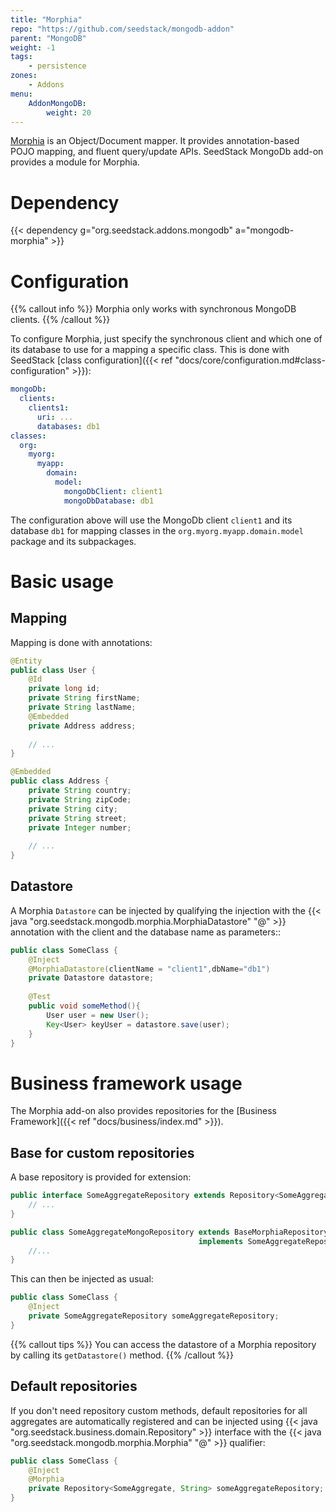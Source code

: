 ```yaml
---
title: "Morphia"
repo: "https://github.com/seedstack/mongodb-addon"
parent: "MongoDB"
weight: -1
tags:
    - persistence
zones:
    - Addons
menu:
    AddonMongoDB:
        weight: 20
---
```


[Morphia](https://github.com/mongodb/morphia) is an Object/Document mapper. It provides annotation-based POJO mapping, 
and fluent query/update APIs. SeedStack MongoDb add-on provides a module for Morphia.<!--more-->
 
# Dependency 

{{< dependency g="org.seedstack.addons.mongodb" a="mongodb-morphia" >}}

# Configuration

{{% callout info %}}
Morphia only works with synchronous MongoDB clients.
{{% /callout %}}

To configure Morphia, just specify the synchronous client and which one of its database to use for a mapping a specific class.
This is done with SeedStack [class configuration]({{< ref "docs/core/configuration.md#class-configuration" >}}): 

```yaml
mongoDb:
  clients:
    clients1:
      uri: ...
      databases: db1
classes:
  org:
    myorg:
      myapp:
        domain:
          model:
            mongoDbClient: client1
            mongoDbDatabase: db1
```

The configuration above will use the MongoDb client `client1` and its database `db1` for mapping classes in the 
`org.myorg.myapp.domain.model` package and its subpackages.

# Basic usage

## Mapping

Mapping is done with annotations:

```java
@Entity
public class User {
	@Id
	private long id;
	private String firstName;
	private String lastName;
    @Embedded    
    private Address address;
    
	// ...
}

@Embedded
public class Address {
	private String country;
	private String zipCode;
	private String city;
	private String street;
	private Integer number;
	
	// ...
}
```

## Datastore

A Morphia `Datastore` can be injected by qualifying the injection with the {{< java "org.seedstack.mongodb.morphia.MorphiaDatastore" "@" >}}
annotation with the client and the database name as parameters::

```java
public class SomeClass {
	@Inject
	@MorphiaDatastore(clientName = "client1",dbName="db1")
	private Datastore datastore; 
	
	@Test
	public void someMethod(){
		User user = new User();
		Key<User> keyUser = datastore.save(user);
	}
}
```

# Business framework usage

The Morphia add-on also provides repositories for the [Business Framework]({{< ref "docs/business/index.md" >}}).

## Base for custom repositories

A base repository is provided for extension:
 
```java
public interface SomeAggregateRepository extends Repository<SomeAggregate, String> {
    // ...
}

public class SomeAggregateMongoRepository extends BaseMorphiaRepository<SomeAggregate, String> 
                                          implements SomeAggregateRepository {
    //...
}
```

This can then be injected as usual:

```java
public class SomeClass {
    @Inject
    private SomeAggregateRepository someAggregateRepository;
}
```

{{% callout tips %}}
You can access the datastore of a Morphia repository by calling its `getDatastore()` method.
{{% /callout %}}

## Default repositories 

If you don't need repository custom methods, default repositories for all aggregates are automatically registered and 
can be injected using {{< java "org.seedstack.business.domain.Repository" >}} interface with the 
{{< java "org.seedstack.mongodb.morphia.Morphia" "@" >}} qualifier:

```java
public class SomeClass {
	@Inject
	@Morphia
	private Repository<SomeAggregate, String> someAggregateRepository;
}
```
